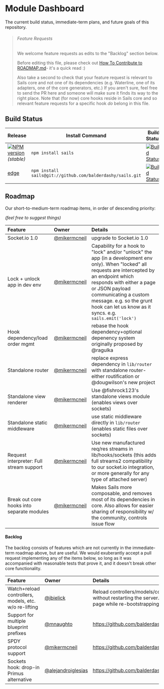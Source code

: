 # Module Dashboard

The current build status, immediate-term plans, and future goals of this repository.

> ###### Feature Requests
>
> We welcome feature requests as edits to the "Backlog" section below.
>
> Before editing this file, please check out [How To Contribute to ROADMAP.md](https://gist.github.com/mikermcneil/bdad2108f3d9a9a5c5ed)- it's a quick read :)
>
> Also take a second to check that your feature request is relevant to Sails core and not one of its dependencies (e.g. Waterline, one of its adapters, one of the core generators, etc.)  If you aren't sure, feel free to send the PR here and someone will make sure it finds its way to the right place.  Note that (for now) core hooks reside in Sails core and so relevant feature requests for a specific hook _do_ belong in this file.



## Build Status

| Release                                                                                                                 | Install Command                                                | Build Status
|------------------------------------------------------------------------------------------------------------------------ | -------------------------------------------------------------- | -----------------
| [![NPM version](https://badge.fury.io/js/sails.png)](https://github.com/balderdashy/sails/tree/stable) _(stable)_       | `npm install sails`                                          | [![Build Status](https://travis-ci.org/balderdashy/sails.png?branch=stable)](https://travis-ci.org/balderdashy/sails) |
| [edge](https://github.com/balderdashy/sails/tree/master)                                                                | `npm install sails@git://github.com/balderdashy/sails.git` | [![Build Status](https://travis-ci.org/balderdashy/sails.png?branch=master)](https://travis-ci.org/balderdashy/sails) |



## Roadmap

Our short-to-medium-term roadmap items, in order of descending priority:

_(feel free to suggest things)_


 Feature                                                  | Owner                                                                            | Details
 :------------------------------------------------------- | :------------------------------------------------------------------------------- | :------
 Socket.io 1.0                                            | [@mikermcneil](https://github.com/mikermcneil)                                   | upgrade to Socket.io 1.0
 Lock + unlock app in dev env                             | [@mikermcneil](https://github.com/mikermcneil)     | Capability for a hook to "lock" and/or "unlock" the app (in a development env only).  When "locked" all requests are intercepted by an endpoint which responds with either a page or JSON payload communicating a custom message.  e.g. so the grunt hook can let us know as it syncs.  e.g. `sails.emit('lock')`
 Hook dependency/load order mgmt                          | [@mikermcneil](https://github.com/mikermcneil)                                   | rebase the hook dependency+optional depenency system originally proposed by @ragulka
 Standalone router                                        | [@mikermcneil](https://github.com/mikermcneil)                                   | replace express dependency in `lib/router` with standalone router- either routification or @dougwilson's new project
 Standalone view renderer                                 | [@mikermcneil](https://github.com/mikermcneil)                                   | Use @fishrock123's standalone views module (enables views over sockets)
 Standalone static middleware                             | [@mikermcneil](https://github.com/mikermcneil)                                   | use static middleware directly in `lib/router` (enables static files over sockets)
 Request interpreter: Full stream support                 | [@mikermcneil](https://github.com/mikermcneil)                                   | Use new manufactured req/res streams in lib/hooks/sockets (this adds full streams2 compatibility to our socket.io integration, or more generally for any type of attached server)
 Break out core hooks into separate modules               | [@mikermcneil](https://github.com/mikermcneil)                                   | Makes Sails more composable, and removes most of its dependencies in core. Also allows for easier sharing of responsibility w/ the community, controls issue flow


#### Backlog

The backlog consists of features which are not currently in the immediate-term roadmap above, but are useful.  We would exuberantly accept a pull request implementing any of the items below, so long as it was accompanied with reasonable tests that prove it, and it doesn't break other core functionality.

 Feature                                         | Owner                                              | Details
 :---------------------------------------------- | :------------------------------------------------- | :------
 Watch+reload controllers, models, etc. w/o re-lifting  | [@jbielick](https://github.com/jbielick)    | Reload controllers/models/config/services/etc. without restarting the server. Show a "rebuilding" page while re-bootstrapping.
 Support for multiple blueprint prefixes         | [@mnaughto](https://github.com/mnaughto)           | https://github.com/balderdashy/sails/issues/2031
 SPDY protocol support                           | [@mikermcneil](https://github.com/mikermcneil)     | https://github.com/balderdashy/sails/issues/80
 Sockets hook: drop-in Primus alternative        | [@alejandroiglesias](https://github.com/alejandroiglesias) | https://github.com/balderdashy/sails/issues/945

